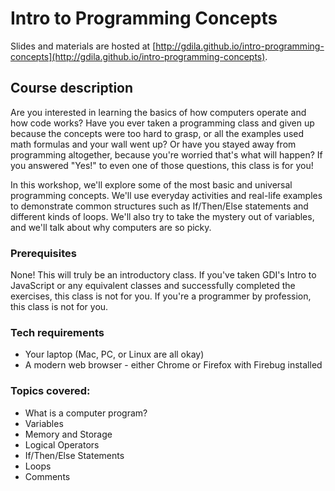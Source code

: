 # Intro to Programming Concepts

Slides and materials are hosted at [http://gdila.github.io/intro-programming-concepts](http://gdila.github.io/intro-programming-concepts).

## Course description

Are you interested in learning the basics of how computers operate and how code works? Have you ever taken a programming class and given up because the concepts were too hard to grasp, or all the examples used math formulas and your wall went up? Or have you stayed away from programming altogether, because you're worried that's what will happen? If you answered "Yes!" to even one of those questions, this class is for you!

In this workshop, we'll explore some of the most basic and universal programming concepts. We'll use everyday activities and real-life examples to demonstrate common structures such as If/Then/Else statements and different kinds of loops. We'll also try to take the mystery out of variables, and we'll talk about why computers are so picky.

### Prerequisites

None! This will truly be an introductory class. If you've taken GDI's Intro to JavaScript or any equivalent classes and successfully completed the exercises, this class is not for you. If you're a programmer by profession, this class is not for you.

### Tech requirements

 - Your laptop (Mac, PC, or Linux are all okay)
 - A modern web browser - either Chrome or Firefox with Firebug installed

### Topics covered:

 - What is a computer program?
 - Variables
 - Memory and Storage
 - Logical Operators
 - If/Then/Else Statements
 - Loops
 - Comments